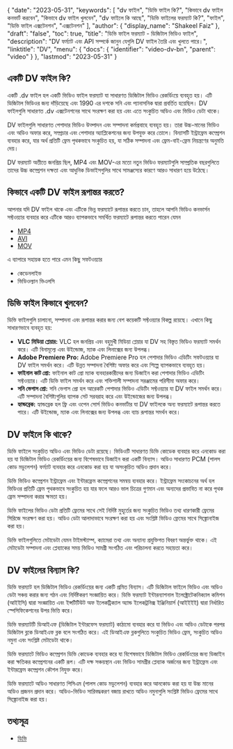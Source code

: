 {
  "date": "2023-05-31",
  "keywords": [
"dv ফাইল",
"ডিভি ফাইল কি?",
"কিভাবে dv ফাইল কনভার্ট করবেন",
"কিভাবে dv ফাইল খুলবেন",
"dv ফাইলে কি আছে",
"ডিভি ফাইলের ফরম্যাট কি?",
"ফাইল",
"ডিভি ফাইল এক্সটেনশন",
"এক্সটেনশন"
],
  "author": {
    "display_name": "Shakeel Faiz"
},
  "draft": "false",
  "toc": true,
  "title": "ডিভি ফাইল ফরম্যাট - ডিজিটাল ভিডিও ফাইল",
  "description": "DV ফর্ম্যাট এবং API সম্পর্কে জানুন যেগুলি DV ফাইল তৈরি এবং খুলতে পারে।",
  "linktitle": "DV",
  "menu": {
    "docs": {
      "identifier": "video-dv-bn",
      "parent": "video"
}
},
  "lastmod": "2023-05-31"
}

## একটি DV ফাইল কি?

একটি .dv ফাইল হল একটি ভিডিও ফাইল ফরম্যাট যা সাধারণত ডিজিটাল ভিডিও রেকর্ডিংয়ে ব্যবহৃত হয়। এটি ডিজিটাল ভিডিওর জন্য দাঁড়িয়েছে এবং 1990 এর দশকে সনি এবং প্যানাসনিক দ্বারা প্রবর্তিত হয়েছিল। DV ফাইলগুলি সাধারণত .dv এক্সটেনশনের সাথে সংরক্ষণ করা হয় এবং এতে সংকুচিত অডিও এবং ভিডিও ডেটা থাকে।

DV ফাইলগুলি সাধারণত পেশাদার ভিডিও উত্পাদন এবং সম্পাদনা কর্মপ্রবাহে ব্যবহৃত হয়। তারা উচ্চ-মানের ভিডিও এবং অডিও অফার করে, সম্প্রচার এবং পেশাদার অ্যাপ্লিকেশনের জন্য উপযুক্ত করে তোলে। বিন্যাসটি ইন্ট্রাফ্রেম কম্প্রেশন ব্যবহার করে, যার অর্থ প্রতিটি ফ্রেম পৃথকভাবে সংকুচিত হয়, যা সঠিক সম্পাদনা এবং ফ্রেম-বাই-ফ্রেম নিয়ন্ত্রণের অনুমতি দেয়।

DV ফরম্যাট অতীতে জনপ্রিয় ছিল, MP4 এবং MOV-এর মতো নতুন ভিডিও ফরম্যাটগুলি সাম্প্রতিক বছরগুলিতে তাদের উচ্চ কম্প্রেশন দক্ষতা এবং আধুনিক ডিভাইসগুলির সাথে সামঞ্জস্যের কারণে আরও সাধারণ হয়ে উঠেছে।

## কিভাবে একটি DV ফাইল রূপান্তর করতে?

আপনার যদি DV ফাইল থাকে এবং এটিকে ভিন্ন ফরম্যাটে রূপান্তর করতে চান, তাহলে আপনি ভিডিও কনভার্সন সফ্টওয়্যার ব্যবহার করে এটিকে আরও ব্যাপকভাবে সমর্থিত ফরম্যাটে রূপান্তর করতে পারেন যেমন

- [MP4](/video/mp4/)
- [AVI](/video/avi/)
- [MOV](/video/mov/)

এ ব্যাপারে সহায়ক হতে পারে এমন কিছু সফটওয়্যার

- কেডেনলাইভ
- ভিডিওল্যান ভিএলসি

## ডিভি ফাইল কিভাবে খুলবেন?

ডিভি ফাইলগুলি চালানো, সম্পাদনা এবং রূপান্তর করার জন্য বেশ কয়েকটি সফ্টওয়্যার বিকল্প রয়েছে। এখানে কিছু সাধারণভাবে ব্যবহৃত হয়:

- **VLC মিডিয়া প্লেয়ার:** VLC হল জনপ্রিয় এবং বহুমুখী মিডিয়া প্লেয়ার যা DV সহ বিস্তৃত ভিডিও ফরম্যাট সমর্থন করে। এটি বিনামূল্যে এবং উইন্ডোজ, ম্যাক এবং লিনাক্সের জন্য উপলব্ধ।
- **Adobe Premiere Pro:** Adobe Premiere Pro হল পেশাদার ভিডিও এডিটিং সফটওয়্যার যা DV ফাইল সমর্থন করে। এটি উন্নত সম্পাদনা বৈশিষ্ট্য অফার করে এবং শিল্পে ব্যাপকভাবে ব্যবহৃত হয়।
- **ফাইনাল কাট প্রো:** ফাইনাল কাট প্রো ম্যাক ব্যবহারকারীদের জন্য ডিজাইন করা পেশাদার ভিডিও এডিটিং সফ্টওয়্যার। এটি ডিভি ফাইল সমর্থন করে এবং শক্তিশালী সম্পাদনা সরঞ্জামের পরিসীমা অফার করে।
- **সনি ভেগাস প্রো:** সনি ভেগাস প্রো হল আরেকটি পেশাদার ভিডিও এডিটিং সফ্টওয়্যার যা DV ফাইল সমর্থন করে। এটি সম্পাদনা বৈশিষ্ট্যগুলির ব্যাপক সেট সরবরাহ করে এবং উইন্ডোজের জন্য উপলব্ধ।
- **হ্যান্ডব্রেক:** হ্যান্ডব্রেক হল ফ্রি এবং ওপেন সোর্স ভিডিও কনভার্টার যা DV ফাইলকে অন্য ফরম্যাটে রূপান্তর করতে পারে। এটি উইন্ডোজ, ম্যাক এবং লিনাক্সের জন্য উপলব্ধ এবং ব্যাচ রূপান্তর সমর্থন করে।

## DV ফাইলে কি থাকে?

ডিভি ফাইলে সংকুচিত অডিও এবং ভিডিও ডেটা রয়েছে। ভিডিওটি সাধারণত ডিভি কোডেক ব্যবহার করে এনকোড করা হয় যা ডিজিটাল ভিডিও রেকর্ডিংয়ের জন্য বিশেষভাবে ডিজাইন করা একটি বিন্যাস। অডিও সাধারণত PCM (পালস কোড মডুলেশন) ফর্ম্যাট ব্যবহার করে এনকোড করা হয় যা অসংকুচিত অডিও প্রদান করে।

ডিভি ভিডিও কম্প্রেশন ইন্ট্রাফ্রেম এবং ইন্টারফ্রেম কম্প্রেশনের সমন্বয় ব্যবহার করে। ইন্ট্রাফ্রেম সংকোচনের অর্থ হল ভিডিওর প্রতিটি ফ্রেম পৃথকভাবে সংকুচিত হয় যার ফলে আরও ভাল চিত্রের গুণমান এবং অন্যদের প্রভাবিত না করে পৃথক ফ্রেম সম্পাদনা করার ক্ষমতা হয়।

ডিভি ফাইলের ভিডিও ডেটা প্রতিটি ফ্রেমের সাথে সেই নির্দিষ্ট মুহূর্তের জন্য সংকুচিত ভিডিও তথ্য ধারণকারী ফ্রেমের সিরিজে সংরক্ষণ করা হয়। অডিও ডেটা আলাদাভাবে সংরক্ষণ করা হয় এবং সংশ্লিষ্ট ভিডিও ফ্রেমের সাথে সিঙ্ক্রোনাইজ করা হয়।

ডিভি ফাইলগুলিতে মেটাডেটা যেমন টাইমস্ট্যাম্প, ক্যামেরা তথ্য এবং অন্যান্য প্রযুক্তিগত বিবরণ অন্তর্ভুক্ত থাকে। এই মেটাডেটা সম্পাদনা এবং প্লেব্যাকের সময় ভিডিও সামগ্রী সংগঠিত এবং পরিচালনা করতে সহায়তা করে।

## DV ফাইলের বিন্যাস কি?

ডিভি ফরম্যাট হল ডিজিটাল ভিডিও রেকর্ডিংয়ের জন্য একটি প্রমিত বিন্যাস। এটি ডিজিটাল ফাইলে ভিডিও এবং অডিও ডেটা সঞ্চয় করার জন্য গঠন এবং নির্দিষ্টকরণ সংজ্ঞায়িত করে। ডিভি ফরম্যাট ইন্টারন্যাশনাল ইলেক্ট্রোটেকনিক্যাল কমিশন (আইইসি) দ্বারা সংজ্ঞায়িত এবং ইন্সটিটিউট অফ ইলেকট্রিক্যাল অ্যান্ড ইলেকট্রনিক্স ইঞ্জিনিয়ার্স (আইইইই) দ্বারা নির্ধারিত স্পেসিফিকেশনের উপর ভিত্তি করে।

ডিভি ফরম্যাটটি ডিআইএফ (ডিজিটাল ইন্টারফেস ফরম্যাট) কাঠামো ব্যবহার করে যা ভিডিও এবং অডিও ডেটাকে পরপর ডিজিটাল ব্লকে ডিআইএফ ব্লক বলে সংগঠিত করে। এই ডিআইএফ ব্লকগুলিতে সংকুচিত ভিডিও ফ্রেম, সংকুচিত অডিও নমুনা এবং সংশ্লিষ্ট মেটাডেটা থাকে।

ডিভি ফরম্যাটে ভিডিও কম্প্রেশন ডিভি কোডেক ব্যবহার করে যা বিশেষভাবে ডিজিটাল ভিডিও রেকর্ডিংয়ের জন্য ডিজাইন করা ক্ষতিকর কম্প্রেশনের একটি রূপ। এটি দক্ষ সঞ্চয়স্থান এবং ভিডিও সামগ্রীর প্লেব্যাক অর্জনের জন্য ইন্ট্রাফ্রেম এবং ইন্টারফ্রেম কম্প্রেশন কৌশল নিযুক্ত করে।

ডিভি ফরম্যাটে অডিও সাধারণত পিসিএম (পালস কোড মডুলেশন) ব্যবহার করে আনকোড করা হয় যা উচ্চ মানের অডিও প্রজনন প্রদান করে। অডিও-ভিডিও সারিবদ্ধকরণ বজায় রাখতে অডিও নমুনাগুলি সংশ্লিষ্ট ভিডিও ফ্রেমের সাথে সিঙ্ক্রোনাইজ করা হয়।

## তথ্যসূত্র
* [ডিভি](https://en.wikipedia.org/wiki/DV)


